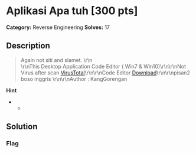 # Aplikasi Apa tuh [300 pts]

**Category:** Reverse Engineering
**Solves:** 17

## Description
>Again not siti and slamet. \r\n<br>\r\nThis Desktop Application Code Editor ( Win7 & Win10)\r\n\r\nNot Virus after scan [VirusTotal](https://www.virustotal.com/gui/file-analysis/OWQ1M2I4NTA3ZjRkMDFhOGY3MGQwZTRjNzFhYTI0MTY6MTY3MTU1NDc1OQ==)\r\n\r\nCode Editor [Download](https://drive.google.com/file/d/1APVgOzK0CG89H2gvZF85zRdEjuLxV4g8/)\r\n\r\npisan2 boso inggris \r\n\r\nAuthor : KangGorengan

**Hint**
* -

## Solution

### Flag

